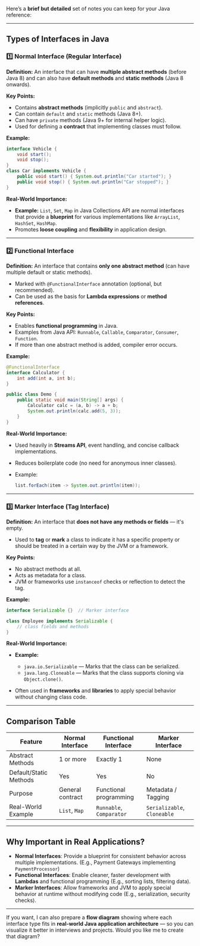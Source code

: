 Here’s a **brief but detailed** set of notes you can keep for your Java reference:

---

## **Types of Interfaces in Java**

### 1️⃣ **Normal Interface (Regular Interface)**

**Definition:**
An interface that can have **multiple abstract methods** (before Java 8) and can also have **default methods** and **static methods** (Java 8 onwards).

**Key Points:**

* Contains **abstract methods** (implicitly `public` and `abstract`).
* Can contain `default` and `static` methods (Java 8+).
* Can have `private` methods (Java 9+ for internal helper logic).
* Used for defining a **contract** that implementing classes must follow.

**Example:**

```java
interface Vehicle {
    void start();
    void stop();
}
class Car implements Vehicle {
    public void start() { System.out.println("Car started"); }
    public void stop() { System.out.println("Car stopped"); }
}
```

**Real-World Importance:**

* **Example:** `List`, `Set`, `Map` in Java Collections API are normal interfaces that provide a **blueprint** for various implementations like `ArrayList`, `HashSet`, `HashMap`.
* Promotes **loose coupling** and **flexibility** in application design.

---

### 2️⃣ **Functional Interface**

**Definition:**
An interface that contains **only one abstract method** (can have multiple default or static methods).

* Marked with `@FunctionalInterface` annotation (optional, but recommended).
* Can be used as the basis for **Lambda expressions** or **method references**.

**Key Points:**

* Enables **functional programming** in Java.
* Examples from Java API: `Runnable`, `Callable`, `Comparator`, `Consumer`, `Function`.
* If more than one abstract method is added, compiler error occurs.

**Example:**

```java
@FunctionalInterface
interface Calculator {
    int add(int a, int b);
}

public class Demo {
    public static void main(String[] args) {
        Calculator calc = (a, b) -> a + b;
        System.out.println(calc.add(5, 3));
    }
}
```

**Real-World Importance:**

* Used heavily in **Streams API**, event handling, and concise callback implementations.
* Reduces boilerplate code (no need for anonymous inner classes).
* Example:

  ```java
  list.forEach(item -> System.out.println(item));  
  ```

---

### 3️⃣ **Marker Interface (Tag Interface)**

**Definition:**
An interface that **does not have any methods or fields** — it's empty.

* Used to **tag** or **mark** a class to indicate it has a specific property or should be treated in a certain way by the JVM or a framework.

**Key Points:**

* No abstract methods at all.
* Acts as metadata for a class.
* JVM or frameworks use `instanceof` checks or reflection to detect the tag.

**Example:**

```java
interface Serializable {}  // Marker interface

class Employee implements Serializable {
    // class fields and methods
}
```

**Real-World Importance:**

* **Example:**

  * `java.io.Serializable` — Marks that the class can be serialized.
  * `java.lang.Cloneable` — Marks that the class supports cloning via `Object.clone()`.
* Often used in **frameworks** and **libraries** to apply special behavior without changing class code.

---

## **Comparison Table**

| Feature                | Normal Interface | Functional Interface     | Marker Interface            |
| ---------------------- | ---------------- | ------------------------ | --------------------------- |
| Abstract Methods       | 1 or more        | Exactly 1                | None                        |
| Default/Static Methods | Yes              | Yes                      | No                          |
| Purpose                | General contract | Functional programming   | Metadata / Tagging          |
| Real-World Example     | `List`, `Map`    | `Runnable`, `Comparator` | `Serializable`, `Cloneable` |

---

## **Why Important in Real Applications?**

* **Normal Interfaces**: Provide a blueprint for consistent behavior across multiple implementations. (E.g., Payment Gateways implementing `PaymentProcessor`)
* **Functional Interfaces**: Enable cleaner, faster development with **Lambdas** and functional programming (E.g., sorting lists, filtering data).
* **Marker Interfaces**: Allow frameworks and JVM to apply special behavior at runtime without modifying code (E.g., serialization, security checks).

---

If you want, I can also prepare a **flow diagram** showing where each interface type fits in **real-world Java application architecture** — so you can visualize it better in interviews and projects.
Would you like me to create that diagram?
